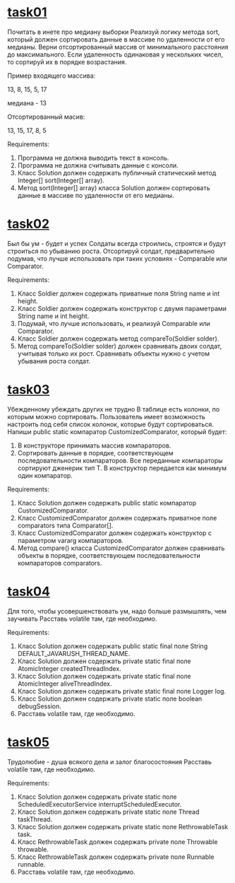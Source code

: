 # [task01](https://github.com/NikitaNasevich/javarush.ru/tree/main/level26/task01)

Почитать в инете про медиану выборки
Реализуй логику метода sort, который должен сортировать данные в массиве по удаленности от его медианы.
Верни отсортированный массив от минимального расстояния до максимального.
Если удаленность одинаковая у нескольких чисел, то сортируй их в порядке возрастания.

Пример входящего массива:

13, 8, 15, 5, 17

медиана - 13

Отсортированный масив:

13, 15, 17, 8, 5


Requirements:
1. Программа не должна выводить текст в консоль.
2. Программа не должна считывать данные с консоли.
3. Класс Solution должен содержать публичный статический метод Integer[] sort(Integer[] array).
4. Метод sort(Integer[] array) класса Solution должен сортировать данные в массиве по удаленности от его медианы.

# [task02](https://github.com/NikitaNasevich/javarush.ru/tree/main/level26/task02)

Был бы ум - будет и успех
Солдаты всегда строились, строятся и будут строиться по убыванию роста.
Отсортируй солдат, предварительно подумав, что лучше использовать при таких условиях - Comparable или Comparator.


Requirements:
1. Класс Soldier должен содержать приватные поля String name и int height.
2. Класс Soldier должен содержать конструктор с двумя параметрами String name и int height.
3. Подумай, что лучше использовать, и реализуй Comparable или Comparator.
4. Класс Soldier должен содержать метод compareTo(Soldier solder).
5. Метод compareTo(Soldier solder) должен сравнивать двоих солдат, учитывая только их рост. Сравнивать объекты нужно с учетом убывания роста солдат.


# [task03](https://github.com/NikitaNasevich/javarush.ru/tree/main/level26/task03)

Убежденному убеждать других не трудно
В таблице есть колонки, по которым можно сортировать.
Пользователь имеет возможность настроить под себя список колонок, которые будут сортироваться.
Напиши public static компаратор CustomizedComparator, который будет:
1. В конструкторе принимать массив компараторов.
2. Сортировать данные в порядке, соответствующем последовательности компараторов.
Все переданные компараторы сортируют дженерик тип Т.
В конструктор передается как минимум один компаратор.


Requirements:
1. Класс Solution должен содержать public static компаратор CustomizedComparator.
2. Класс CustomizedComparator должен содержать приватное поле comparators типа Comparator<T>[].
3. Класс CustomizedComparator должен содержать конструктор с параметром vararg компараторов.
4. Метод compare() класса CustomizedComparator должен сравнивать объекты в порядке, соответствующем последовательности компараторов comparators.

# [task04](https://github.com/NikitaNasevich/javarush.ru/tree/main/level26/task04)

Для того, чтобы усовершенствовать ум, надо больше размышлять, чем заучивать
Расставь volatile там, где необходимо.


Requirements:
1. Класс Solution должен содержать public static final поле String DEFAULT_JAVARUSH_THREAD_NAME.
2. Класс Solution должен содержать private static final поле AtomicInteger createdThreadIndex.
3. Класс Solution должен содержать private static final поле AtomicInteger aliveThreadIndex.
4. Класс Solution должен содержать private static final поле Logger log.
5. Класс Solution должен содержать private static поле boolean debugSession.
6. Расставь volatile там, где необходимо.

# [task05](https://github.com/NikitaNasevich/javarush.ru/tree/main/level26/task05)

Трудолюбие - душа всякого дела и залог благосостояния
Расставь volatile там, где необходимо.


Requirements:
1. Класс Solution должен содержать private static поле ScheduledExecutorService interruptScheduledExecutor.
2. Класс Solution должен содержать private static поле Thread taskThread.
3. Класс Solution должен содержать private static поле RethrowableTask task.
4. Класс RethrowableTask должен содержать private поле Throwable throwable.
5. Класс RethrowableTask должен содержать private поле Runnable runnable.
6. Расставь volatile там, где необходимо.
